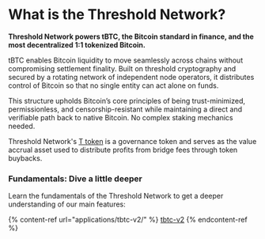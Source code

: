 # What is the Threshold Network?

**Threshold Network powers tBTC, the Bitcoin standard in finance, and the most decentralized 1:1 tokenized Bitcoin.**

tBTC enables Bitcoin liquidity to move seamlessly across chains without compromising settlement finality. Built on threshold cryptography and secured by a rotating network of independent node operators, it distributes control of Bitcoin so that no single entity can act alone on funds.&#x20;

This structure upholds Bitcoin’s core principles of being trust-minimized, permissionless, and censorship-resistant while maintaining a direct and verifiable path back to native Bitcoin. No complex staking mechanics needed.

Threshold Network's [T token](resources/t-token.md) is a governance token and serves as the value accrual asset used to distribute profits from bridge fees through token buybacks.&#x20;

### Fundamentals: Dive a little deeper

Learn the fundamentals of the Threshold Network to get a deeper understanding of our main features:

{% content-ref url="applications/tbtc-v2/" %}
[tbtc-v2](applications/tbtc-v2/)
{% endcontent-ref %}
